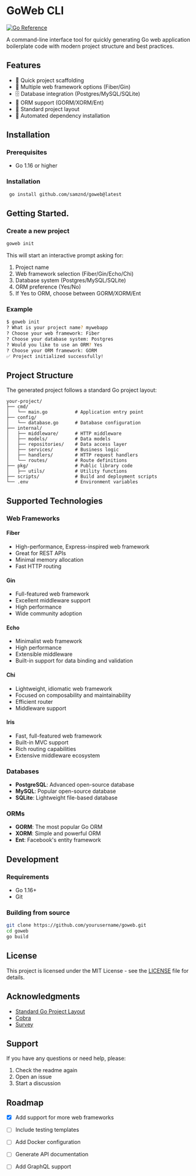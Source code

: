 # GoWeb CLI

[![Go Reference](https://pkg.go.dev/badge/github.com/samznd/goweb.svg)](https://pkg.go.dev/github.com/samznd/goweb)


A command-line interface tool for quickly generating Go web application boilerplate code with modern project structure and best practices.

## Features

- 🚀 Quick project scaffolding
- 🎯 Multiple web framework options (Fiber/Gin)
- 🗄️ Database integration (Postgres/MySQL/SQLite)
- 🔧 ORM support (GORM/XORM/Ent)
- 📁 Standard project layout
- 🔄 Automated dependency installation

## Installation

### Prerequisites

- Go 1.16 or higher

### Installation
```bash
 go install github.com/samznd/goweb@latest
 ```

## Getting Started.

### Create a new project

```bash
goweb init
```

This will start an interactive prompt asking for:

1. Project name
2. Web framework selection (Fiber/Gin/Echo/Chi)
3. Database system (Postgres/MySQL/SQLite)
4. ORM preference (Yes/No)
5. If Yes to ORM, choose between GORM/XORM/Ent

### Example

```bash
$ goweb init
? What is your project name? mywebapp
? Choose your web framework: Fiber
? Choose your database system: Postgres
? Would you like to use an ORM? Yes
? Choose your ORM framework: GORM
✅ Project initialized successfully!
```

## Project Structure

The generated project follows a standard Go project layout:

```
your-project/
├── cmd/
│   └── main.go          # Application entry point
├── config/
│   └── database.go      # Database configuration
├── internal/
│   ├── middleware/      # HTTP middleware
│   ├── models/          # Data models
│   ├── repositories/    # Data access layer
│   ├── services/        # Business logic
│   ├── handlers/        # HTTP request handlers
│   └── routes/          # Route definitions
├── pkg/                 # Public library code
│   ├── utils/           # Utility functions
├── scripts/             # Build and deployment scripts
└── .env                 # Environment variables
```


## Supported Technologies

### Web Frameworks

#### Fiber
- High-performance, Express-inspired web framework
- Great for REST APIs
- Minimal memory allocation
- Fast HTTP routing

#### Gin
- Full-featured web framework
- Excellent middleware support
- High performance
- Wide community adoption

#### Echo
- Minimalist web framework
- High performance
- Extensible middleware
- Built-in support for data binding and validation

#### Chi
- Lightweight, idiomatic web framework
- Focused on composability and maintainability
- Efficient router
- Middleware support

#### Iris
- Fast, full-featured web framework
- Built-in MVC support
- Rich routing capabilities
- Extensive middleware ecosystem

### Databases

- **PostgreSQL**: Advanced open-source database
- **MySQL**: Popular open-source database
- **SQLite**: Lightweight file-based database

### ORMs

- **GORM**: The most popular Go ORM
- **XORM**: Simple and powerful ORM
- **Ent**: Facebook's entity framework

## Development

### Requirements

- Go 1.16+
- Git

### Building from source

```bash
git clone https://github.com/yourusername/goweb.git
cd goweb
go build
```

## License

This project is licensed under the MIT License - see the [LICENSE](LICENSE) file for details.

## Acknowledgments

- [Standard Go Project Layout](https://github.com/golang-standards/project-layout)
- [Cobra](https://github.com/spf13/cobra)
- [Survey](https://github.com/AlecAivazis/survey)

## Support

If you have any questions or need help, please:
1. Check the readme again
2. Open an issue
3. Start a discussion

## Roadmap

- [x] Add support for more web frameworks
- [ ] Include testing templates
- [ ] Add Docker configuration
- [ ] Generate API documentation
- [ ] Add GraphQL support

 
